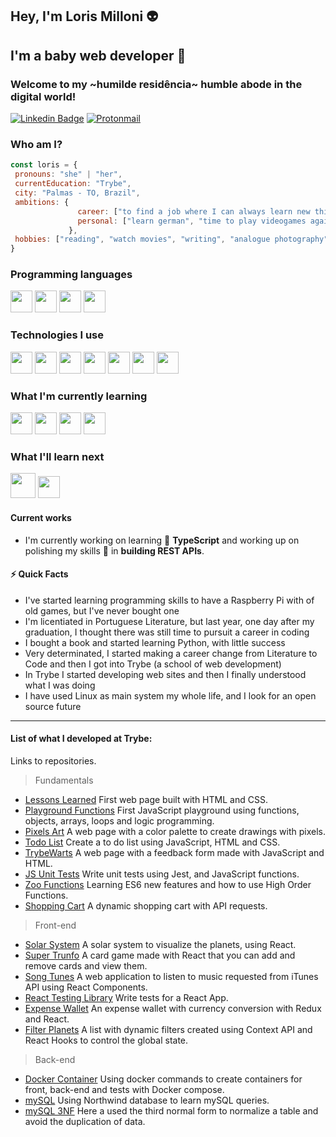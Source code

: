 ## Hey, I'm Loris Milloni :alien:
## I'm a baby web developer :baby:

### Welcome to my ~humilde residência~ humble abode in the digital world!

[![Linkedin Badge](https://img.shields.io/badge/-lorismilloni-blue?style=flat-square&logo=Linkedin&logoColor=white&link=https://www.linkedin.com/in/lorismilloni)](https://www.linkedin.com/in/lorismilloni) [![Protonmail](https://img.shields.io/badge/lorismsimon@proton.me-8B89CC?style=flat-square&logo=protonmail&logoColor=white&link=mailto:lorismsimon@proton.me)](mailto:lorismsimon@proton.me)

<!-- <div style="text-align: left">
  <p>There are 10 types of people in the world. Those who get Binary and those who don't...</p>
  <p>But let the binary perspective just for numbers. :rainbow_flag:</p>
</div>-->

### Who am I?
 ```javascript
 const loris = {
  pronouns: "she" | "her",
  currentEducation: "Trybe",
  city: "Palmas - TO, Brazil",
  ambitions: {
                career: ["to find a job where I can always learn new things", "get more women into coding"],
                personal: ["learn german", "time to play videogames again", "travel to taking photos"]
              },
  hobbies: ["reading", "watch movies", "writing", "analogue photography", "swimming"],
}
```
### Programming languages
<img src='https://cdn.jsdelivr.net/gh/devicons/devicon/icons/javascript/javascript-original.svg' width='35'/> <img src='https://cdn.jsdelivr.net/gh/devicons/devicon/icons/html5/html5-plain.svg' width='35'/> <img src='https://cdn.jsdelivr.net/gh/devicons/devicon/icons/css3/css3-plain.svg' width='35'/> <img src='https://cdn.jsdelivr.net/gh/devicons/devicon/icons/markdown/markdown-original.svg' width='35' />
### Technologies I use
<img src='https://cdn.jsdelivr.net/gh/devicons/devicon/icons/git/git-plain.svg' width='35'/> <img src='https://cdn.jsdelivr.net/gh/devicons/devicon/icons/react/react-original.svg' width='35'/> <img src='https://cdn.jsdelivr.net/gh/devicons/devicon/icons/redux/redux-original.svg' width='35'/> <img src='https://cdn.jsdelivr.net/gh/devicons/devicon/icons/jest/jest-plain.svg' width='35'/> <img src='https://cdn.jsdelivr.net/gh/devicons/devicon/icons/docker/docker-plain.svg' width='35'/> <img src="https://cdn.jsdelivr.net/gh/devicons/devicon/icons/eslint/eslint-original.svg" width='35'/> <img src="https://cdn.jsdelivr.net/gh/devicons/devicon/icons/mongodb/mongodb-original.svg" width='35'/>
### What I'm currently learning
<img src='https://cdn.jsdelivr.net/gh/devicons/devicon/icons/nodejs/nodejs-original.svg' width='35'/> <img src='https://cdn.jsdelivr.net/gh/devicons/devicon/icons/express/express-original.svg' width='35'/> <img src='https://cdn.jsdelivr.net/gh/devicons/devicon/icons/mysql/mysql-original.svg' width='35'/> <img src='https://cdn.jsdelivr.net/gh/devicons/devicon/icons/mocha/mocha-plain.svg' width='35'/> 
### What I'll learn next
<img src='https://cdn.jsdelivr.net/gh/devicons/devicon/icons/sass/sass-original.svg' width='40'/> <img src='https://cdn.jsdelivr.net/gh/devicons/devicon/icons/python/python-original.svg' width='35'/>
#### Current works
* I'm currently working on learning :bricks: **TypeScript** and working up on polishing my skills 🌱 in **building REST APIs**.
#### :zap: Quick Facts
* I've started learning programming skills to have a Raspberry Pi with of old games, but I've never bought one
* I'm licentiated in Portuguese Literature, but last year, one day after my graduation, I thought there was still time to pursuit a career in coding
* I bought a book and started learning Python, with little success
* Very determinated, I started making a career change from Literature to Code and then I got into Trybe (a school of web development)
* In Trybe I started developing web sites and then I finally understood what I was doing
* I have used Linux as main system my whole life, and I look for an open source future

---

#### List of what I developed at Trybe:
Links to repositories.
> Fundamentals
- [Lessons Learned](https://github.com/lorismilloni/study-project-lessons-learned) First web page built with HTML and CSS.
- [Playground Functions](https://github.com/lorismilloni/study-project-playground-functions) First JavaScript playground using functions, objects, arrays, loops and logic programming.
- [Pixels Art](https://github.com/lorismilloni/study-project-pixels-art) A web page with a color palette to create drawings with pixels.
- [Todo List](https://github.com/lorismilloni/study-project-todo-list) Create a to do list using JavaScript, HTML and CSS.
- [TrybeWarts](https://github.com/lorismilloni/study-project-trybewarts) A web page with a feedback form made with JavaScript and HTML.
- [JS Unit Tests](https://github.com/lorismilloni/study-project-js-unit-tests) Write unit tests using Jest, and JavaScript functions.
- [Zoo Functions](https://github.com/lorismilloni/study-project-zoo-functions) Learning ES6 new features and how to use High Order Functions.
- [Shopping Cart](https://github.com/lorismilloni/study-project-shopping-cart) A dynamic shopping cart with API requests.
> Front-end
- [Solar System](https://github.com/lorismilloni/studies-frontend-solar-system) A solar system to visualize the planets, using React.
- [Super Trunfo](https://github.com/lorismilloni/studies-frontend-super-trunfo) A card game made with React that you can add and remove cards and view them.
- [Song Tunes](https://github.com/lorismilloni/studies-frontend-song-tunes) A web application to listen to music requested from iTunes API using React Components.
- [React Testing Library](https://github.com/lorismilloni/studies-frontend-react-testing-library) Write tests for a React App.
- [Expense Wallet](https://github.com/lorismilloni/studies-frontend-expense-wallet) An expense wallet with currency conversion with Redux and React.
- [Filter Planets](https://github.com/lorismilloni/studies-frontend-filter-planets) A list with dynamic filters created using Context API and React Hooks to control the global state.
> Back-end
- [Docker Container](https://github.com/lorismilloni/studies-backend-docker-container) Using docker commands to create containers for front, back-end and tests with Docker compose.
- [mySQL](https://github.com/lorismilloni/studies-backend-mySQL) Using Northwind database to learn mySQL queries.
- [mySQL 3NF](https://github.com/lorismilloni/studies-backend-mySQL-3NF) Here a used the third normal form to normalize a table and avoid the duplication of data.
